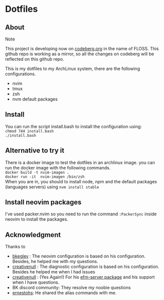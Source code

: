 # Dotfiles

## About

> [!NOTE]
> This project is developing now on [codeberg.org](https://codeberg.org/codeDude/dotfiles) in the name of FLOSS. This github repo is working as a mirror, so all the changes on codeberg will be reflected on this github repo.


This is my dotfiles to my ArchLinux system,  there are the following configurations.

* nvim
* tmux
* zsh
* nvm default packages

## Install

You can run the script install.bash to install the configuration using: \
`chmod 744 install.bash` \
`./install.bash` 

## Alternative to try it

There is a docker image to test the dotfiles in an archlinux image.
you can run the docker image with the following commands.
\
`docker build -t nvim-imagen .` \
`docker run -it  nvim-imagen /bin/zsh` \
When you are in, you should to install node, npm and the default packages (languages servers) using `nvm install stable`

## Install neovim packages
I've used packer.nvim so you need to run the command `:PackerSync` inside neovim to install the packages.

## Acknowledgment

Thanks to 

* [bkegley](https://github.com/bkegley) : The neovim configuration is based on his configuration. Besides, he helped me with my questions.
* [creativenull](https://github.com/creativenull) : The diagnostic configuration is based on his configuration. Besides he helped me when I had issues
* [creativenull](https://github.com/creativenull) : (Yes Again!) For his [efm-server package](https://github.com/creativenull/efmls-configs-nvim) and his support when I have questions.
* BK discord community: They resolve my noobie questions
* [ernestohs](https://github.com/ernestohs): He shared the alias commands with me.
